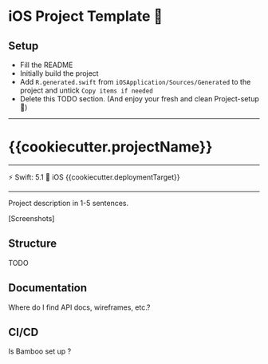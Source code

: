 # iOS Project Template 📱

## Setup

- Fill the README
- Initially build the project
- Add `R.generated.swift` from `iOSApplication/Sources/Generated` to the project and untick `Copy items if needed`
- Delete this TODO section. (And enjoy your fresh and clean Project-setup 🙌)

---

# {{cookiecutter.projectName}}

---

⚡️ Swift: 5.1 📱 iOS {{cookiecutter.deploymentTarget}}

---

Project description in 1-5 sentences.

[Screenshots]

## Structure

TODO

## Documentation

Where do I find API docs, wireframes, etc.?

## CI/CD

Is Bamboo set up ?
